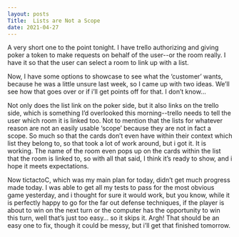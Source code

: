 ```yaml
---
layout: posts
Title:  Lists are Not a Scope
date: 2021-04-27
---
```


A very short one to the point tonight.  I have trello authorizing and giving poker a token to make requests on behalf of the user--or the room really.  I have it so that the user can select a room to link up with a list.

Now, I have some options to showcase to see what the ‘customer’ wants, because he was a little unsure last week, so I came up with two ideas.  We’ll see how that goes over or if i’ll get points off for that.  I don’t know…

Not only does the list link on the poker side, but it also links on the trello side, which is something I’d overlooked this morning--trello needs to tell the user which room it is linked too.  Not to mention that the lists for whatever reason are not an easily usable ‘scope’ because they are not in fact a scope.  So much so that the cards don’t even have within their context which list they belong to, so that took a lot of work around, but i got it.  It is working.  The name of the room even pops up on the cards within the list that the room is linked to, so with all that said, I think it’s ready to show, and i hope it meets expectations.

Now tictactoC, which was my main plan for today, didn’t get much progress made today.  I was able to get all my tests to pass for the most obvious game yesterday, and i thought for sure it would work, but you know, while it is perfectly happy to go for the far out defense techniques, if the player is about to win on the next turn or the computer has the opportunity to win this turn, well that’s just too easy…  so it skips it.  Argh!  That should be an easy one to fix, though it could be messy, but i’ll get that finished tomorrow.
